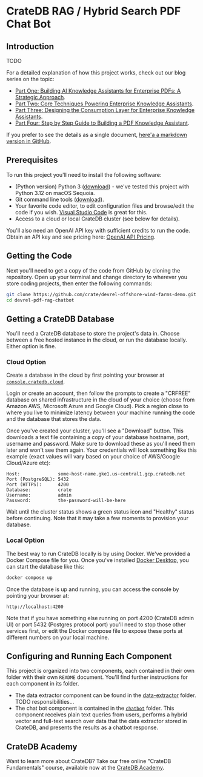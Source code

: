 # CrateDB RAG / Hybrid Search PDF Chat Bot

## Introduction

TODO

For a detailed explanation of how this project works, check out our blog series on the topic:

* [Part One: Building AI Knowledge Assistants for Enterprise PDFs: A Strategic Approach](https://cratedb.com/blog/building-ai-knowledge-assistants-for-enterprise-pdfs).
* [Part Two: Core Techniques Powering Enterprise Knowledge Assistants](https://cratedb.com/blog/core-techniques-in-an-enterprise-knowledge-assistants).
* [Part Three: Designing the Consumption Layer for Enterprise Knowledge Assistants](https://cratedb.com/blog/designing-the-consumption-layer-for-enterprise-knowledge-assistants).
* [Part Four: Step by Step Guide to Building a PDF Knowledge Assistant](https://cratedb.com/blog/step-by-step-guide-to-building-a-pdf-knowledge-assistant).

If you prefer to see the details as a single document, [here'a a markdown version in GitHub](https://github.com/crate/cratedb-examples/tree/main/topic/chatbot).

## Prerequisites

To run this project you'll need to install the following software:

* (Python version) Python 3 ([download](https://www.python.org/downloads/)) - we've tested this project with Python 3.12 on macOS Sequoia.
* Git command line tools ([download](https://git-scm.com/downloads)).
* Your favorite code editor, to edit configuration files and browse/edit the code if you wish.  [Visual Studio Code](https://code.visualstudio.com/) is great for this.
* Access to a cloud or local CrateDB cluster (see below for details).

You'll also need an OpenAI API key with sufficient credits to run the code.  Obtain an API key and see pricing here: [OpenAI API Pricing](https://openai.com/api/pricing/).

## Getting the Code

Next you'll need to get a copy of the code from GitHub by cloning the repository.  Open up your terminal and change directory to wherever you store coding projects, then enter the following commands:

```bash
git clone https://github.com/crate/devrel-offshore-wind-farms-demo.git
cd devrel-pdf-rag-chatbot
```

## Getting a CrateDB Database

You'll need a CrateDB database to store the project's data in.  Choose between a free hosted instance in the cloud, or run the database locally.  Either option is fine.

### Cloud Option

Create a database in the cloud by first pointing your browser at [`console.cratedb.cloud`](https://console.cratedb.cloud/).

Login or create an account, then follow the prompts to create a "CRFREE" database on shared infrastructure in the cloud of your choice (choose from Amazon AWS, Microsoft Azure and Google Cloud).  Pick a region close to where you live to minimize latency between your machine running the code and the database that stores the data. 

Once you've created your cluster, you'll see a "Download" button.  This downloads a text file containing a copy of your database hostname, port, username and password.  Make sure to download these as you'll need them later and won't see them again.  Your credentials will look something like this example (exact values will vary based on your choice of AWS/Google Cloud/Azure etc):

```
Host:              some-host-name.gke1.us-central1.gcp.cratedb.net
Port (PostgreSQL): 5432
Port (HTTPS):      4200
Database:          crate
Username:          admin
Password:          the-password-will-be-here
```

Wait until the cluster status shows a green status icon and "Healthy" status before continuing.  Note that it may take a few moments to provision your database.

### Local Option

The best way to run CrateDB locally is by using Docker.  We've provided a Docker Compose file for you.  Once you've installed [Docker Desktop](https://www.docker.com/products/docker-desktop/), you can start the database like this:

```bash
docker compose up
```

Once the database is up and running, you can access the console by pointing your browser at:

```
http://localhost:4200
```

Note that if you have something else running on port 4200 (CrateDB admin UI) or port 5432 (Postgres protocol port) you'll need to stop those other services first, or edit the Docker compose file to expose these ports at different numbers on your local machine.


## Configuring and Running Each Component

This project is organized into two components, each contained in their own folder with their own `README` document.  You'll find further instructions for each component in its folder.

* The data extractor component can be found in the [data-extractor](./data-extractor/) folder. TODO responsibilities...
* The chat bot component is contained in the [`chatbot`](./chatbot/) folder.  This component receives plain text queries from users, performs a hybrid vector and full-text search over data that the data extractor stored in CrateDB, and presents the results as a chatbot response.

## CrateDB Academy

Want to learn more about CrateDB? Take our free online "CrateDB Fundamentals" course, available now at the [CrateDB Academy](https://cratedb.com/academy/fundamentals/).